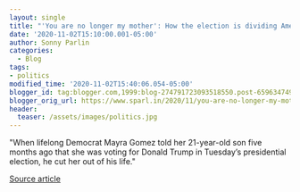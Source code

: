 ```yaml
---
layout: single
title: "'You are no longer my mother': How the election is dividing American families"
date: '2020-11-02T15:10:00.001-05:00'
author: Sonny Parlin
categories:
  - Blog
tags:
- politics
modified_time: '2020-11-02T15:40:06.054-05:00'
blogger_id: tag:blogger.com,1999:blog-274791723093518550.post-6596347496415255123
blogger_orig_url: https://www.sparl.in/2020/11/you-are-no-longer-my-mother-how.html
header:
  teaser: /assets/images/politics.jpg
---
```


"When lifelong Democrat Mayra Gomez told her 21-year-old son five months ago that she was voting for Donald Trump in Tuesday’s presidential election, he cut her out of his life."

[Source article](https://www.reuters.com/article/us-usa-election-trump-families/you-are-no-longer-my-mother-a-divided-america-will-struggle-to-heal-after-trump-era-idUSKBN27I16E)
